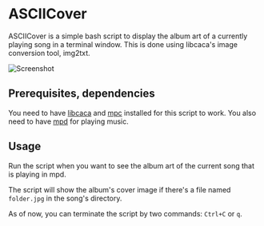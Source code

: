ASCIICover
==========
ASCIICover is a simple bash script to display the album art of a currently playing song in a terminal window.
This is done using libcaca's image conversion tool, img2txt.

![Screenshot](http://i.imgur.com/4L5FC.png)

Prerequisites, dependencies
---------------------------
You need to have [libcaca][1] and [mpc][2] installed for this script to work. You also need to have [mpd][3] for playing music.

[1]: http://caca.zoy.org/wiki/libcaca
[2]: http://mpd.wikia.com/wiki/Client:Mpc
[3]: http://mpd.wikia.com/wiki/Music_Player_Daemon_Wiki

Usage
-----
Run the script when you want to see the album art of the current song that is playing in mpd.

The script will show the album's cover image if there's a file named `folder.jpg` in the song's directory.

As of now, you can terminate the script by two commands: `Ctrl+C` or `q`.